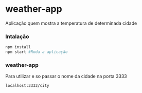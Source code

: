 # weather-app
Aplicação quem mostra a temperatura de determinada cidade

### Intalação
```bash
npm install
npm start #Roda a aplicação
```
### weather-app
Para utilizar e so passar o nome da cidade na porta 3333
```bash
localhost:3333/city
```
